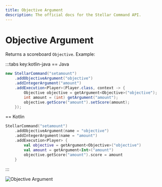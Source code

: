 ```yaml
---
title: Objective Argument
description: The official docs for the Stellar Command API.
---
```


# Objective Argument

Returns a scoreboard `Objective`. Example:

:::tabs key:kotlin-java
== Java
```Java
new StellarCommand("setamount")
    .addObjectiveArgument("objective")
    .addIntegerArgument("amount")
    .addExecution<Player>(Player.class, context -> {
        Objective objective = getArgument<Objective>("objective");
        int amount = (int) getArgument("amount");
        objective.getScore("amount").setScore(amount);
    });
```
== Kotlin
```Kotlin
StellarCommand("setamount")
    .addObjectiveArgument(name = "objective")
    .addIntegerArgument(name = "amount")
    .addExecution<Player> {
        val objective = getArgument<Objective>("objective")
        val amount = getArgument<Int>("amount")
        objective.getScore("amount").score = amount
    }
```
:::

![Objective Argument](https://cdn.lutto.dev/stellar/gifs/scoreboard/objective.gif)